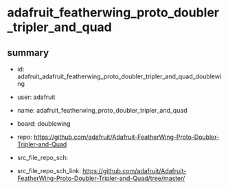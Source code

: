 # adafruit_featherwing_proto_doubler_tripler_and_quad
 
## summary 
* id: adafruit_adafruit_featherwing_proto_doubler_tripler_and_quad_doublewing
* user: adafruit
* name: adafruit_featherwing_proto_doubler_tripler_and_quad
* board: doublewing
* repo: https://github.com/adafruit/Adafruit-FeatherWing-Proto-Doubler-Tripler-and-Quad



* src_file_repo_sch: 
* src_file_repo_sch_link: https://github.com/adafruit/Adafruit-FeatherWing-Proto-Doubler-Tripler-and-Quad/tree/master/






